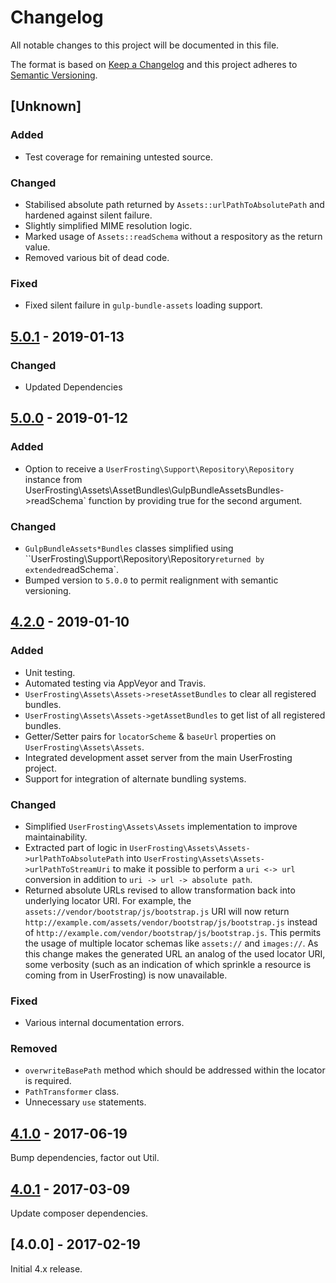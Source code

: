# Changelog

All notable changes to this project will be documented in this file.

The format is based on [Keep a Changelog](http://keepachangelog.com/en/1.0.0/) and this project adheres to [Semantic Versioning](http://semver.org/spec/v2.0.0.html).

## [Unknown]

### Added
- Test coverage for remaining untested source.

### Changed
- Stabilised absolute path returned by `Assets::urlPathToAbsolutePath` and hardened against silent failure.
- Slightly simplified MIME resolution logic.
- Marked usage of `Assets::readSchema` without a respository as the return value.
- Removed various bit of dead code.

### Fixed
- Fixed silent failure in `gulp-bundle-assets` loading support.

## [5.0.1] - 2019-01-13

### Changed
- Updated Dependencies

## [5.0.0] - 2019-01-12
### Added
- Option to receive a `UserFrosting\Support\Repository\Repository` instance from UserFrosting\Assets\AssetBundles\GulpBundleAssetsBundles->readSchema` function by providing true for the second argument.

### Changed
- `GulpBundleAssets*Bundles` classes simplified using ``UserFrosting\Support\Repository\Repository` returned by extended `readSchema`.
- Bumped version to `5.0.0` to permit realignment with semantic versioning.

## [4.2.0] - 2019-01-10
### Added
- Unit testing.
- Automated testing via AppVeyor and Travis.
- `UserFrosting\Assets\Assets->resetAssetBundles` to clear all registered bundles.
- `UserFrosting\Assets\Assets->getAssetBundles` to get list of all registered bundles.
- Getter/Setter pairs for `locatorScheme` & `baseUrl` properties on `UserFrosting\Assets\Assets`.
- Integrated development asset server from the main UserFrosting project.
- Support for integration of alternate bundling systems.

### Changed
- Simplified `UserFrosting\Assets\Assets` implementation to improve maintainability.
- Extracted part of logic in `UserFrosting\Assets\Assets->urlPathToAbsolutePath` into `UserFrosting\Assets\Assets->urlPathToStreamUri` to make it possible to perform a `uri <-> url` conversion in addition to `uri -> url -> absolute path`.
- Returned absolute URLs revised to allow transformation back into underlying locator URI. For example, the `assets://vendor/bootstrap/js/bootstrap.js` URI will now return `http://example.com/assets/vendor/bootstrap/js/bootstrap.js` instead of `http://example.com/vendor/bootstrap/js/bootstrap.js`. This permits the usage of multiple locator schemas like `assets://` and `images://`. As this change makes the generated URL an analog of the used locator URI, some verbosity (such as an indication of which sprinkle a resource is coming from in UserFrosting) is now unavailable.

### Fixed
- Various internal documentation errors.

### Removed
- `overwriteBasePath` method which should be addressed within the locator is required.
- `PathTransformer` class.
- Unnecessary `use` statements.

## [4.1.0] - 2017-06-19
Bump dependencies, factor out Util.

## [4.0.1] - 2017-03-09
Update composer dependencies.

## [4.0.0] - 2017-02-19
Initial 4.x release.

[5.0.1]: https://github.com/userfrosting/assets/compare/5.0.0...5.0.1
[5.0.0]: https://github.com/userfrosting/assets/compare/4.2.0...5.0.0
[4.2.0]: https://github.com/userfrosting/assets/compare/4.1.0...4.2.0
[4.1.0]: https://github.com/userfrosting/assets/compare/4.0.1...4.1.0
[4.0.1]: https://github.com/userfrosting/assets/compare/4.0.0...4.0.1
